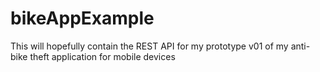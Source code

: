 # bikeAppExample

This will hopefully contain the REST API for my prototype v01 of my anti-bike theft application for mobile devices
